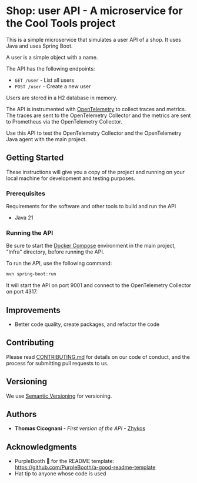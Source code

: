 # Shop: user API - A microservice for the Cool Tools project

This is a simple microservice that simulates a user API of a shop.
It uses Java and uses Spring Boot.

A user is a simple object with a name.

The API has the following endpoints:

- `GET /user` - List all users
- `POST /user` - Create a new user

Users are stored in a H2 database in memory.

The API is instrumented with [OpenTelemetry](https://opentelemetry.io/) to collect traces and metrics. The traces are sent to the OpenTelemetry Collector and the metrics are sent to Prometheus via the OpenTelemetry Collector.

Use this API to test the OpenTelemetry Collector and the OpenTelemetry Java agent with the main project.

## Getting Started

These instructions will give you a copy of the project and running on
your local machine for development and testing purposes.

### Prerequisites

Requirements for the software and other tools to build and run the API
- Java 21

### Running the API

Be sure to start the [Docker Compose](../Infra/docker-compose.yml) environment in the main project, "Infra" directory, before running the API.

To run the API, use the following command:

```bash
mvn spring-boot:run
```

It will start the API on port 9001 and connect to the OpenTelemetry Collector on port 4317.

## Improvements

- Better code quality, create packages, and refactor the code

## Contributing

Please read [CONTRIBUTING.md](../CONTRIBUTING.md) for details on our code
of conduct, and the process for submitting pull requests to us.

## Versioning

We use [Semantic Versioning](http://semver.org/) for versioning.

## Authors

- **Thomas Cicognani** - *First version of the API* -
  [Zhykos](https://github.com/Zhykos)

## Acknowledgments

- PurpleBooth 🖤 for the README template: https://github.com/PurpleBooth/a-good-readme-template
- Hat tip to anyone whose code is used
